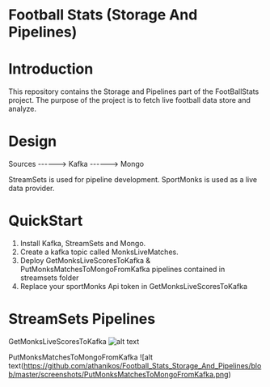# Football Stats (Storage And Pipelines)

# Introduction 
This repository contains the Storage and Pipelines part of the FootBallStats project.
The purpose of the project is to fetch live football data store and analyze.


# Design 

Sources ------> Kafka ------> Mongo 
                                  
StreamSets is used for pipeline development.
SportMonks is used as a live data provider.


# QuickStart 
1.  Install Kafka, StreamSets and Mongo.
2.  Create a kafka topic called  MonksLiveMatches.
3.  Deploy  GetMonksLiveScoresToKafka & PutMonksMatchesToMongoFromKafka pipelines contained in streamsets folder 
4.  Replace your sportMonks Api token in GetMonksLiveScoresToKafka


# StreamSets Pipelines 
GetMonksLiveScoresToKafka
![alt text](https://github.com/athanikos/Football_Stats_Storage_And_Pipelines/blob/master/screenshots/GetMonksLiveScoresToKafka.png)


PutMonksMatchesToMongoFromKafka
![alt text(https://github.com/athanikos/Football_Stats_Storage_And_Pipelines/blob/master/screenshots/PutMonksMatchesToMongoFromKafka.png)











